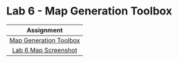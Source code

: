 # Lab 6 - Map Generation Toolbox

|Assignment |
|:------:|
|[Map Generation Toolbox](Map_Generation_Toolbox.py)|
|[Lab 6 Map Screenshot](Lab_6_Map_Screenshot.png)|
